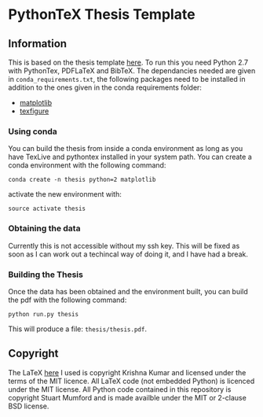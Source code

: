 PythonTeX Thesis Template
=========================


Information
-----------

This is based on the thesis template [here](https://github.com/kks32/phd-thesis-template).
To run this you need Python 2.7 with PythonTex, PDFLaTeX and BibTeX.
The dependancies needed are given in `conda_requirements.txt`, the following
packages need to be installed in addition to the ones given in the 
conda requirements folder:

* [matplotlib](http://matplotlib.org/)
* [texfigure](https://github.com/Cadair/texfigure)

### Using conda

You can build the thesis from inside a conda environment as long as you have 
TexLive and pythontex installed in your system path. You can create a conda 
environment with the following command:

`conda create -n thesis python=2 matplotlib`

activate the new environment with:

`source activate thesis`

### Obtaining the data

Currently this is not accessible without my ssh key. This will be fixed as soon
as I can work out a techincal way of doing it, and I have had a break.


### Building the Thesis

Once the data has been obtained and the environment built, you can build the
pdf with the following command:

`python run.py thesis`

This will produce a file: `thesis/thesis.pdf`.


Copyright
---------

The LaTeX [here](https://github.com/kks32/phd-thesis-template) I used is 
copyright Krishna Kumar and licensed under the terms of the MIT licence. All
LaTeX code (not embedded Python) is licenced under the MIT license.
All Python code contained in this repository is copyright Stuart Mumford and 
is made availble under the MIT or 2-clause BSD license.

